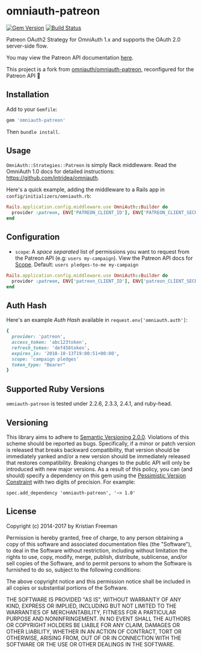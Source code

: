 # omniauth-patreon

[![Gem Version](https://badge.fury.io/rb/omniauth-patreon.svg)](http://badge.fury.io/rb/omniauth-patreon)
[![Build Status](https://travis-ci.org/signalnerve/omniauth-patreon.svg?branch=master)](https://travis-ci.org/signalnerve/omniauth-patreon)

Patreon OAuth2 Strategy for OmniAuth 1.x and supports the OAuth 2.0 server-side flow.

You may view the Patreon API documentation [here](https://www.patreon.com/portal/).

This project is a fork from [omniauth/omniauth-patreon](https://github.com/omniauth/omniauth-patreon), reconfigured for the Patreon API 🙂

## Installation

Add to your `Gemfile`:

```ruby
gem 'omniauth-patreon'
```

Then `bundle install`.

## Usage

`OmniAuth::Strategies::Patreon` is simply Rack middleware. Read the OmniAuth 1.0 docs for detailed instructions: https://github.com/intridea/omniauth.

Here's a quick example, adding the middleware to a Rails app in `config/initializers/omniauth.rb`:

```ruby
Rails.application.config.middleware.use OmniAuth::Builder do
  provider :patreon, ENV['PATREON_CLIENT_ID'], ENV['PATREON_CLIENT_SECRET']
end
```

## Configuration

- `scope`: A _space separated_ list of permissions you want to request from the Patreon API (e.g: `users my-campaign`). View the Patreon API docs for [Scope](https://docs.patreon.com/#scopes). Default: `users pledges-to-me my-campaign`

```ruby
Rails.application.config.middleware.use OmniAuth::Builder do
  provider :patreon, ENV['patreon_CLIENT_ID'], ENV['patreon_CLIENT_SECRET'], scope: 'campaigns pledges'
end
```

## Auth Hash

Here's an example _Auth Hash_ available in `request.env['omniauth.auth']`:

```ruby
{
  provider: 'patreon',
  access_token: 'abc123token',
  refresh_token: 'def456token',
  expires_in: '2018-10-13T19:00:51+00:00',
  scope: 'campaign pledges'
  token_type: "Bearer"
}
```

## Supported Ruby Versions

`omniauth-patreon` is tested under 2.2.6, 2.3.3, 2.4.1, and ruby-head.

## Versioning

This library aims to adhere to [Semantic Versioning 2.0.0][semver]. Violations
of this scheme should be reported as bugs. Specifically, if a minor or patch
version is released that breaks backward compatibility, that version should be
immediately yanked and/or a new version should be immediately released that
restores compatibility. Breaking changes to the public API will only be
introduced with new major versions. As a result of this policy, you can (and
should) specify a dependency on this gem using the [Pessimistic Version
Constraint][pvc] with two digits of precision. For example:

    spec.add_dependency 'omniauth-patreon', '~> 1.0'

[semver]: http://semver.org/
[pvc]: http://docs.rubygems.org/read/chapter/16#page74

## License

Copyright (c) 2014-2017 by Kristian Freeman

Permission is hereby granted, free of charge, to any person obtaining a copy of this software and associated documentation files (the "Software"), to deal in the Software without restriction, including without limitation the rights to use, copy, modify, merge, publish, distribute, sublicense, and/or sell copies of the Software, and to permit persons to whom the Software is furnished to do so, subject to the following conditions:

The above copyright notice and this permission notice shall be included in all copies or substantial portions of the Software.

THE SOFTWARE IS PROVIDED "AS IS", WITHOUT WARRANTY OF ANY KIND, EXPRESS OR IMPLIED, INCLUDING BUT NOT LIMITED TO THE WARRANTIES OF MERCHANTABILITY, FITNESS FOR A PARTICULAR PURPOSE AND NONINFRINGEMENT. IN NO EVENT SHALL THE AUTHORS OR COPYRIGHT HOLDERS BE LIABLE FOR ANY CLAIM, DAMAGES OR OTHER LIABILITY, WHETHER IN AN ACTION OF CONTRACT, TORT OR OTHERWISE, ARISING FROM, OUT OF OR IN CONNECTION WITH THE SOFTWARE OR THE USE OR OTHER DEALINGS IN THE SOFTWARE.

